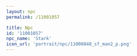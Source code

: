 ```yaml
---
layout: npc
permalink: /11001057

title: Npc
id: '11001057'
npc_name: 'Stark'
icon_url: 'portrait/npc/11000848_sf_man2_p.png'
---
```

